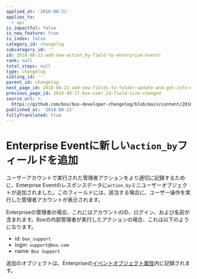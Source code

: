 ```yaml
---
applied_at: '2018-08-21'
applies_to:
  - api
is_impactful: false
is_new_feature: true
is_index: false
category_id: changelog
subcategory_id: ''
id: 2018-08-21-add-new-action_by-field-to-enterprise-events
rank: null
total_steps: null
type: changelog
sibling_id: ''
parent_id: changelog
next_page_id: 2018-08-21-add-new-fields-to-folder-update-and-get-info-endpoints
previous_page_id: 2018-08-17-box-user_id-field-size-changed
source_url: >-
  https://github.com/box/box-developer-changelog/blob/main/content/2018/08-21-add-new-action_by-field-to-enterprise-events.md
published_at: '2018-08-21'
fullyTranslated: true
---
```

# Enterprise Eventに新しい`action_by`フィールドを追加

ユーザーアカウントで実行された管理者アクションをより適切に記録するために、Enterprise Eventのレスポンスデータに`action_by`ミニユーザーオブジェクトが追加されました。このフィールドには、該当する場合に、ユーザー操作を実行した管理者アカウントが表示されます。

Enterpriseの管理者の場合、これにはアカウントのID、ログイン、および名前が含まれます。Boxの内部管理者が実行したアクションの場合、これは以下のようになります。

* id: `box_support`
* login: `support@box.com`
* name: `Box Support`

追加のオブジェクトは、Enterpriseの[イベントオブジェクト属性](endpoint://resources/event/)内に記録されます。
